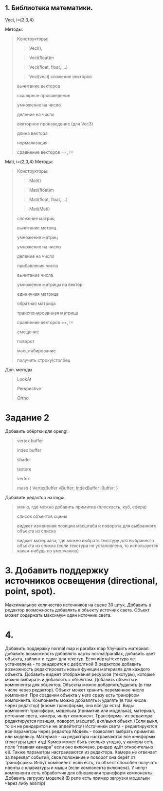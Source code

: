 ## 1. Библиотека математики.

Veci, i={2,3,4}

Методы:
> Конструкторы:
>> Veci(),
>
>> Veci(float)m
>
>> Veci(float, float, ...)
>
>> Veci(veci)
> сложение векторов
>
> вычитание векторов
>
> скалярное произведение
>
> умножение на чиcло
>
> деление на число
>
> векторное произведение (для Vec3)
>
> длина вектора
>
> нормализация
>
> сравнение векторов ==, !=

Mati, i={2,3,4}
Методы:

> Конструкторы:
>> Mati()
> 
>> Mati(float)m
> 
>> Mati(float, float, ...)
> 
>> Mati(Mati)
> 
> сложение матриц
> 
> вычитание матриц
> 
> умножение матриц
> 
> умножение на число
> 
> деление на число
> 
> прибавления числа
> 
> вычитание числа
> 
> умножение матрицы на вектор
> 
> единичная матрица
> 
> обратная матрица
> 
> транспонированная матрица
> 
> сравнение векторов ==, !=
>
> смещение
> 
> поворот
> 
> масштабирование
> 
> получить строку/столбец

Доп. методы
> LookAt
> 
> Perspective
> 
> Ortho

# Задание 2

Добавить обёртки для opengl:
> vertex buffer
> 
> index buffer
> 
> shader
> 
> texture
> 
> vertex 
> 
> mesh {
> VertexBuffer<Vertex> vBuffer;
> IndexBuffer iBuffer;
}

Добавить редактор на imgui:
> меню, где можно добавить примитив (плоскость, куб, сфера)
> 
> список объектов сцены
> 
> виджет изменения позиции масштаба и поворота для выбранного объекта из списка
> 
> виджет материала, где можно выбрать текстуру для выбранного объекта из списка
(если текстура не установлена, то используется какая-нибудь по умолчанию)

# 3. Добавить поддержку источников освещения (directional, point, spot).

Максимальное количество источников на сцене 30 штук.
Добавить в редактор возможность добавлять к объекту источник света.
Объект может содержать максимум один источник света.

# 4.
Добавить поддержку normal map и parallax map
Улучшить материал: добавить возможность добавлять карты normal/parallax,
добавить цвет объекта, тайлинг и сдвиг для текстур. Если карта/текстура не установлена - то рендерится с дефолтной
В редакторе добавить возможность редактировать новые функции материала для каждого объекта. Добавить виджет отображения
ресурсов (текстуры), которые можно выбирать и добавлять к объектам.
Добавить объекты и компоненты для объектов. Объекты можно добавлять/удалять  (в том числе через редактор). Объект может
хранить переменное число компонент. При создании объекта у него сразу есть трансформ компонента. Компоненты можно
добавлять и удалять (в том числе через редактор) (кроме трансформы, она всегда есть). Виды компонент: трансформ,
моделька (примитив или моделька), материал, источник света, камера, инпут компонент.
Трансформа- из редактора редактируется позиция, поворот, масштаб, вкл/выкл объект. (Если выкл, то он не рендерится и не
апдейтится)
Источники света - редактируются все параметры через редактор
Модель - позволяет выбрать примитив или модельку.
Материал - из редактора настраиваются все юниформы (текстуры цвет итд)
Камер может быть сколько угодно, у камеры есть поле “главная камера” если оно включено, рендер идёт относительно её.
Также параметры настраиваются из редактора. Камера не отвечает за перехват событий, свое положение и поворот она берёт
от трансформы.
Инпут компонент: если есть, то объект способен получать ивенты с клавиатуры и мыши (если компонента включена). У инпут
компонента есть обработчик для обновления трансформ компоненты.
Добавить загрузку моделей (В репе есть пример загрузки модельки через либу assimp)